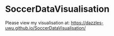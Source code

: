 # SoccerDataVisualisation

Please view my visualisation at: https://dazzles-uwu.github.io/SoccerDataVisualisation/
